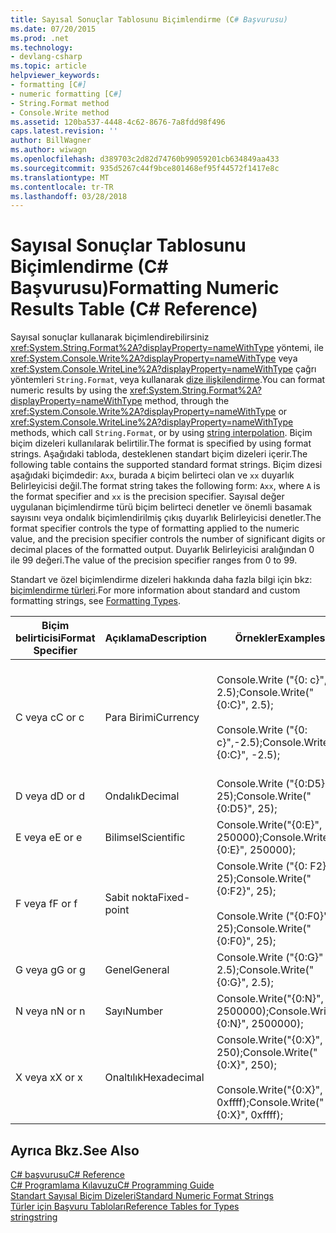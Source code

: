 ```yaml
---
title: Sayısal Sonuçlar Tablosunu Biçimlendirme (C# Başvurusu)
ms.date: 07/20/2015
ms.prod: .net
ms.technology:
- devlang-csharp
ms.topic: article
helpviewer_keywords:
- formatting [C#]
- numeric formatting [C#]
- String.Format method
- Console.Write method
ms.assetid: 120ba537-4448-4c62-8676-7a8fdd98f496
caps.latest.revision: ''
author: BillWagner
ms.author: wiwagn
ms.openlocfilehash: d389703c2d82d74760b99059201cb634849aa433
ms.sourcegitcommit: 935d5267c44f9bce801468ef95f44572f1417e8c
ms.translationtype: MT
ms.contentlocale: tr-TR
ms.lasthandoff: 03/28/2018
---
```

# <a name="formatting-numeric-results-table-c-reference"></a><span data-ttu-id="feee8-102">Sayısal Sonuçlar Tablosunu Biçimlendirme (C# Başvurusu)</span><span class="sxs-lookup"><span data-stu-id="feee8-102">Formatting Numeric Results Table (C# Reference)</span></span>
<span data-ttu-id="feee8-103">Sayısal sonuçlar kullanarak biçimlendirebilirsiniz <xref:System.String.Format%2A?displayProperty=nameWithType> yöntemi, ile <xref:System.Console.Write%2A?displayProperty=nameWithType> veya <xref:System.Console.WriteLine%2A?displayProperty=nameWithType> çağrı yöntemleri `String.Format`, veya kullanarak [dize ilişkilendirme](../tokens/interpolated.md).</span><span class="sxs-lookup"><span data-stu-id="feee8-103">You can format numeric results by using the <xref:System.String.Format%2A?displayProperty=nameWithType> method, through the <xref:System.Console.Write%2A?displayProperty=nameWithType> or <xref:System.Console.WriteLine%2A?displayProperty=nameWithType> methods, which call `String.Format`, or by using [string interpolation](../tokens/interpolated.md).</span></span> <span data-ttu-id="feee8-104">Biçim biçim dizeleri kullanılarak belirtilir.</span><span class="sxs-lookup"><span data-stu-id="feee8-104">The format is specified by using format strings.</span></span> <span data-ttu-id="feee8-105">Aşağıdaki tabloda, desteklenen standart biçim dizeleri içerir.</span><span class="sxs-lookup"><span data-stu-id="feee8-105">The following table contains the supported standard format strings.</span></span> <span data-ttu-id="feee8-106">Biçim dizesi aşağıdaki biçimdedir: `Axx`, burada `A` biçim belirteci olan ve `xx` duyarlık Belirleyicisi değil.</span><span class="sxs-lookup"><span data-stu-id="feee8-106">The format string takes the following form: `Axx`, where `A` is the format specifier and `xx` is the precision specifier.</span></span> <span data-ttu-id="feee8-107">Sayısal değer uygulanan biçimlendirme türü biçim belirteci denetler ve önemli basamak sayısını veya ondalık biçimlendirilmiş çıkış duyarlık Belirleyicisi denetler.</span><span class="sxs-lookup"><span data-stu-id="feee8-107">The format specifier controls the type of formatting applied to the numeric value, and the precision specifier controls the number of significant digits or decimal places of the formatted output.</span></span> <span data-ttu-id="feee8-108">Duyarlık Belirleyicisi aralığından 0 ile 99 değeri.</span><span class="sxs-lookup"><span data-stu-id="feee8-108">The value of the precision specifier ranges from 0 to 99.</span></span>  
  
 <span data-ttu-id="feee8-109">Standart ve özel biçimlendirme dizeleri hakkında daha fazla bilgi için bkz: [biçimlendirme türleri](../../../standard/base-types/formatting-types.md).</span><span class="sxs-lookup"><span data-stu-id="feee8-109">For more information about standard and custom formatting strings, see [Formatting Types](../../../standard/base-types/formatting-types.md).</span></span>
  
|<span data-ttu-id="feee8-110">Biçim belirticisi</span><span class="sxs-lookup"><span data-stu-id="feee8-110">Format Specifier</span></span>|<span data-ttu-id="feee8-111">Açıklama</span><span class="sxs-lookup"><span data-stu-id="feee8-111">Description</span></span>|<span data-ttu-id="feee8-112">Örnekler</span><span class="sxs-lookup"><span data-stu-id="feee8-112">Examples</span></span>|<span data-ttu-id="feee8-113">Çıkış</span><span class="sxs-lookup"><span data-stu-id="feee8-113">Output</span></span>|  
|----------------------|-----------------|--------------|------------|  
|<span data-ttu-id="feee8-114">C veya c</span><span class="sxs-lookup"><span data-stu-id="feee8-114">C or c</span></span>|<span data-ttu-id="feee8-115">Para Birimi</span><span class="sxs-lookup"><span data-stu-id="feee8-115">Currency</span></span>|<span data-ttu-id="feee8-116">Console.Write ("{0: c}", 2.5);</span><span class="sxs-lookup"><span data-stu-id="feee8-116">Console.Write("{0:C}", 2.5);</span></span><br /><br /> <span data-ttu-id="feee8-117">Console.Write ("{0: c}",-2.5);</span><span class="sxs-lookup"><span data-stu-id="feee8-117">Console.Write("{0:C}", -2.5);</span></span>|<span data-ttu-id="feee8-118">$2.50</span><span class="sxs-lookup"><span data-stu-id="feee8-118">$2.50</span></span><br /><br /> <span data-ttu-id="feee8-119">($2.50)</span><span class="sxs-lookup"><span data-stu-id="feee8-119">($2.50)</span></span>|  
|<span data-ttu-id="feee8-120">D veya d</span><span class="sxs-lookup"><span data-stu-id="feee8-120">D or d</span></span>|<span data-ttu-id="feee8-121">Ondalık</span><span class="sxs-lookup"><span data-stu-id="feee8-121">Decimal</span></span>|<span data-ttu-id="feee8-122">Console.Write ("{0:D5}" 25);</span><span class="sxs-lookup"><span data-stu-id="feee8-122">Console.Write("{0:D5}", 25);</span></span>|<span data-ttu-id="feee8-123">00025</span><span class="sxs-lookup"><span data-stu-id="feee8-123">00025</span></span>|  
|<span data-ttu-id="feee8-124">E veya e</span><span class="sxs-lookup"><span data-stu-id="feee8-124">E or e</span></span>|<span data-ttu-id="feee8-125">Bilimsel</span><span class="sxs-lookup"><span data-stu-id="feee8-125">Scientific</span></span>|<span data-ttu-id="feee8-126">Console.Write("{0:E}", 250000);</span><span class="sxs-lookup"><span data-stu-id="feee8-126">Console.Write("{0:E}", 250000);</span></span>|<span data-ttu-id="feee8-127">2.500000E + 005</span><span class="sxs-lookup"><span data-stu-id="feee8-127">2.500000E+005</span></span>|  
|<span data-ttu-id="feee8-128">F veya f</span><span class="sxs-lookup"><span data-stu-id="feee8-128">F or f</span></span>|<span data-ttu-id="feee8-129">Sabit nokta</span><span class="sxs-lookup"><span data-stu-id="feee8-129">Fixed-point</span></span>|<span data-ttu-id="feee8-130">Console.Write ("{0: F2}", 25);</span><span class="sxs-lookup"><span data-stu-id="feee8-130">Console.Write("{0:F2}", 25);</span></span><br /><br /> <span data-ttu-id="feee8-131">Console.Write ("{0:F0}" 25);</span><span class="sxs-lookup"><span data-stu-id="feee8-131">Console.Write("{0:F0}", 25);</span></span>|<span data-ttu-id="feee8-132">25.00</span><span class="sxs-lookup"><span data-stu-id="feee8-132">25.00</span></span><br /><br /> <span data-ttu-id="feee8-133">25</span><span class="sxs-lookup"><span data-stu-id="feee8-133">25</span></span>|  
|<span data-ttu-id="feee8-134">G veya g</span><span class="sxs-lookup"><span data-stu-id="feee8-134">G or g</span></span>|<span data-ttu-id="feee8-135">Genel</span><span class="sxs-lookup"><span data-stu-id="feee8-135">General</span></span>|<span data-ttu-id="feee8-136">Console.Write ("{0:G}" 2.5);</span><span class="sxs-lookup"><span data-stu-id="feee8-136">Console.Write("{0:G}", 2.5);</span></span>|<span data-ttu-id="feee8-137">2,5</span><span class="sxs-lookup"><span data-stu-id="feee8-137">2.5</span></span>|  
|<span data-ttu-id="feee8-138">N veya n</span><span class="sxs-lookup"><span data-stu-id="feee8-138">N or n</span></span>|<span data-ttu-id="feee8-139">Sayı</span><span class="sxs-lookup"><span data-stu-id="feee8-139">Number</span></span>|<span data-ttu-id="feee8-140">Console.Write("{0:N}", 2500000);</span><span class="sxs-lookup"><span data-stu-id="feee8-140">Console.Write("{0:N}", 2500000);</span></span>|<span data-ttu-id="feee8-141">2,500,000.00</span><span class="sxs-lookup"><span data-stu-id="feee8-141">2,500,000.00</span></span>|  
|<span data-ttu-id="feee8-142">X veya x</span><span class="sxs-lookup"><span data-stu-id="feee8-142">X or x</span></span>|<span data-ttu-id="feee8-143">Onaltılık</span><span class="sxs-lookup"><span data-stu-id="feee8-143">Hexadecimal</span></span>|<span data-ttu-id="feee8-144">Console.Write("{0:X}", 250);</span><span class="sxs-lookup"><span data-stu-id="feee8-144">Console.Write("{0:X}", 250);</span></span><br /><br /> <span data-ttu-id="feee8-145">Console.Write("{0:X}", 0xffff);</span><span class="sxs-lookup"><span data-stu-id="feee8-145">Console.Write("{0:X}", 0xffff);</span></span>|<span data-ttu-id="feee8-146">FA</span><span class="sxs-lookup"><span data-stu-id="feee8-146">FA</span></span><br /><br /> <span data-ttu-id="feee8-147">FFFF</span><span class="sxs-lookup"><span data-stu-id="feee8-147">FFFF</span></span>|  
  
## <a name="see-also"></a><span data-ttu-id="feee8-148">Ayrıca Bkz.</span><span class="sxs-lookup"><span data-stu-id="feee8-148">See Also</span></span>  
 [<span data-ttu-id="feee8-149">C# başvurusu</span><span class="sxs-lookup"><span data-stu-id="feee8-149">C# Reference</span></span>](../../../csharp/language-reference/index.md)  
 [<span data-ttu-id="feee8-150">C# Programlama Kılavuzu</span><span class="sxs-lookup"><span data-stu-id="feee8-150">C# Programming Guide</span></span>](../../../csharp/programming-guide/index.md)  
 [<span data-ttu-id="feee8-151">Standart Sayısal Biçim Dizeleri</span><span class="sxs-lookup"><span data-stu-id="feee8-151">Standard Numeric Format Strings</span></span>](../../../standard/base-types/standard-numeric-format-strings.md)  
 [<span data-ttu-id="feee8-152">Türler için Başvuru Tabloları</span><span class="sxs-lookup"><span data-stu-id="feee8-152">Reference Tables for Types</span></span>](../../../csharp/language-reference/keywords/reference-tables-for-types.md)  
 [<span data-ttu-id="feee8-153">string</span><span class="sxs-lookup"><span data-stu-id="feee8-153">string</span></span>](../../../csharp/language-reference/keywords/string.md)
